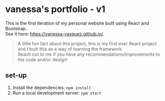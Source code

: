 # vanessa's portfolio - v1

This is the first iteration of my personal website built using React and Bootstrap. <br /> See it here: https://vanessa-vasquez.github.io/.

> A little fun fact about this project, this is my first ever React project and I built this as a way of learning the framework. <br /> Reach out to me if you have any recommendations/improvements to the code and/or design! 

## set-up

1. Install the dependencies: `npm install`
2. Run a local development server: `npm start`
